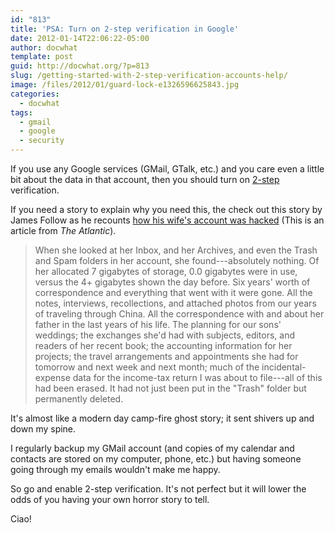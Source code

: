 ```yaml
---
id: "813"
title: 'PSA: Turn on 2-step verification in Google'
date: 2012-01-14T22:06:22-05:00
author: docwhat
template: post
guid: http://docwhat.org/?p=813
slug: /getting-started-with-2-step-verification-accounts-help/
image: /files/2012/01/guard-lock-e1326596625843.jpg
categories:
  - docwhat
tags:
  - gmail
  - google
  - security
---
```


If you use any Google services (GMail, GTalk, etc.) and you care even a little
bit about the data in that account, then you should turn on
[2-step](http://bit.ly/w81zSc) verification.

If you need a story to explain why you need this, the check out this story by
James Follow as he recounts
[how his wife's account was hacked](http://bit.ly/zC1LdH) (This is an article
from _The Atlantic_).

> When she looked at her Inbox, and her Archives, and even the Trash and Spam
> folders in her account, she found---absolutely nothing. Of her allocated 7
> gigabytes of storage, 0.0 gigabytes were in use, versus the 4+ gigabytes shown
> the day before. Six years' worth of correspondence and everything that went
> with it were gone. All the notes, interviews, recollections, and attached
> photos from our years of traveling through China. All the correspondence with
> and about her father in the last years of his life. The planning for our sons'
> weddings; the exchanges she'd had with subjects, editors, and readers of her
> recent book; the accounting information for her projects; the travel
> arrangements and appointments she had for tomorrow and next week and next
> month; much of the incidental-expense data for the income-tax return I was
> about to file---all of this had been erased. It had not just been put in the
> "Trash" folder but permanently deleted.

It's almost like a modern day camp-fire ghost story; it sent shivers up and down
my spine.

I regularly backup my GMail account (and copies of my calendar and contacts are
stored on my computer, phone, etc.) but having someone going through my emails
wouldn't make me happy.

So go and enable 2-step verification. It's not perfect but it will lower the
odds of you having your own horror story to tell.

Ciao!

